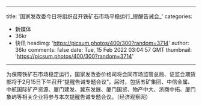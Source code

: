 
---
title: '国家发改委今日将组织召开铁矿石市场平稳运行_提醒告诫会_'
categories: 
 - 新媒体
 - 36kr
 - 快讯
headimg: 'https://picsum.photos/400/300?random=3714'
author: 36kr
comments: false
date: Tue, 15 Feb 2022 03:04:57 GMT
thumbnail: 'https://picsum.photos/400/300?random=3714'
---

<div>   
为保障铁矿石市场稳定运行，国家发改委价格司将会同市场监管总局、证监会期货部将于2月15日下午召开“提醒告诫专题会议”。届时，包括五矿集团、中信金属、中航国际矿产资源、厦门建发、冀东发展、厦门国贸、物产中大、浙商中拓、厦门象屿等相关企业将参与本次提醒告诫专题会议。（经济观察网）  
</div>
            